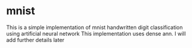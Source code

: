 # mnist
This is a simple implementation of mnist handwritten digit classification using artificial neural network 
This implementation uses dense ann.
I will add further details later 
